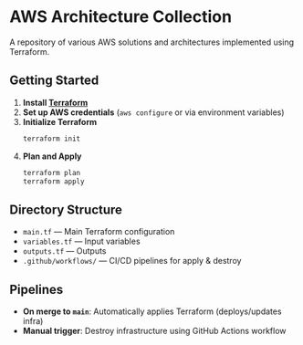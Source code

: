 # AWS Architecture Collection

A repository of various AWS solutions and architectures implemented using Terraform.

## Getting Started

1. **Install [Terraform](https://developer.hashicorp.com/terraform/downloads)**
2. **Set up AWS credentials** (`aws configure` or via environment variables)
3. **Initialize Terraform**
   ```bash
   terraform init
   ```
4. **Plan and Apply**
   ```bash
   terraform plan
   terraform apply
   ```

## Directory Structure

- `main.tf` — Main Terraform configuration
- `variables.tf` — Input variables
- `outputs.tf` — Outputs
- `.github/workflows/` — CI/CD pipelines for apply & destroy

## Pipelines

- **On merge to `main`**: Automatically applies Terraform (deploys/updates infra)
- **Manual trigger**: Destroy infrastructure using GitHub Actions workflow
